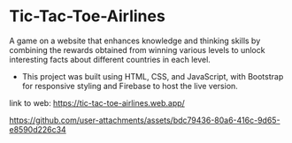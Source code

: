 # Tic-Tac-Toe-Airlines
A game on a website that enhances knowledge and thinking skills by combining the rewards obtained from winning various levels to unlock interesting facts about different countries in each level.
- This project was built using HTML, CSS, and JavaScript, with Bootstrap for responsive styling and Firebase to host the live version.

link to web: https://tic-tac-toe-airlines.web.app/





https://github.com/user-attachments/assets/bdc79436-80a6-416c-9d65-e8590d226c34

